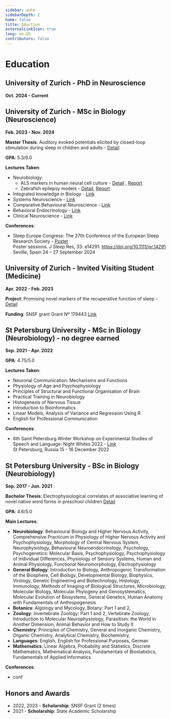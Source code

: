 ```yaml
---
sidebar: auto
sidebarDepth: 2
home: false
title: Eduction
externalLinkIcon: true
lang: en-US
contributors: false
---
```


# Education

## University of Zurich - PhD in Neuroscience
**Oct. 2024 - Current**

## University of Zurich - MSc in Biology (Neuroscience)
**Feb. 2023 - Nov. 2024**

**Master Thesis**:  Auditory evoked potentials elicited by closed-loop stimulation during sleep in children and adults - [Detail](https://linan1109.github.io/projects/#explainability-method-for-recommender-systems) 

**GPA**: 5.3/6.0

**Lectures Taken**:
 - Neurobiology:
   - ALS markers in human neural cell culture - [Detail](https://www.ifi.uzh.ch/en/aiml/teaching/Lecture-Deep-Learning.html) , [Report](https://veronikagambin.github.io/projects/BIO328_report_Nr6.pdf)
   - Zebrafish epilepsy models - [Detail](https://www.ifi.uzh.ch/en/aiml/teaching/Lecture-Deep-Learning.html), [Report]()
 - Integrated knowledge in Biology - [Link](https://studentservices.uzh.ch/uzh/anonym/vvz/index.html?sap-language=EN&sap-ui-language=EN#/details/2024/003/SM/50315967/50000008/Faculty%2520of%2520Science/51030723/Master%2520of%2520Science%2520Faculty%2520of%2520Science%2520(90)%2520(2021)/51037175/Biology)
 - Systems Neuroscience - [Link](https://tilde.ini.uzh.ch/~kiper/system_neurosci.html)
 - Comparative Behavioural Neuroscience - [Link](https://studentservices.uzh.ch/uzh/anonym/vvz/index.html?sap-language=EN&sap-ui-language=EN#/details/2023/004/SM/50931667/50000008/Faculty%2520of%2520Science/51030723/Master%2520of%2520Science%2520Faculty%2520of%2520Science%2520(90)%2520(2021)/51037175/Biology)
 - Behavioral Endocrinology - [Link](https://studentservices.uzh.ch/uzh/anonym/vvz/index.html?sap-language=EN&sap-ui-language=EN#/details/2022/004/SM/50773190/50000008/Faculty%2520of%2520Science/51030723/Master%2520of%2520Science%2520Faculty%2520of%2520Science%2520(90)%2520(2021)/51037175/Biology)
 - Clinical Neuroscience - [Link](https://studentservices.uzh.ch/uzh/anonym/vvz/index.html?sap-language=EN&sap-ui-language=EN#/details/2024/004/SM/51212261/50000008/Faculty%2520of%2520Science/51030723/Master%2520of%2520Science%2520Faculty%2520of%2520Science%2520(90)%2520(2021)/51037175/Biology)

**Conferences**:
   - Sleep Europe Congress: The 27th Conference of the European Sleep Research Society - [Poster](https://veronikagambin.github.io/projects/Poster_StimKids_ESRS_2024.pdf)        
Poster sessions. J Sleep Res, 33: e14291. https://doi.org/10.1111/jsr.14291
Seville, Spain 24 – 27 September 2024


## University of Zurich - Invited Visiting Student (Medicine)
 **Apr. 2022 - Feb. 2023**

**Project**:  Promising novel markers of the recuperative function of sleep - [Detail](https://linan1109.github.io/projects/#interpretable-machine-learning-algorithm-for-drunk-driving-detection)

**Funding**: SNSF grant Grant Nº 179443 [Link](https://data.snf.ch/grants/grant/179443) 

## St Petersburg University - MSc in Biology (Neurobiology) - no degree earned
 **Sep. 2021 - Apr. 2022**
 
**GPA**: 4.75/5.0

**Lectures Taken**:
 - Neuronal Communication: Mechanisms and Functions
 - Physiology of Age and Psychophysiology
 - Principles of Structural and Functional Organisation of Brain
 - Practical Training in Neurobiology
 - Histogenesis of Nervous Tissue
 - Introduction to Bioinformatics
 - Linear Models, Analysis of Variance and Regression Using R
 - English for Professional Communication

**Conferences**:

   - 6th Saint Petersburg Winter Workshop on Experimental Studies of Speech and Language: Night Whites 2022 - [Link](https://publications.hse.ru/en/chapters/971099018)        
St Petersburg, Russia 15 - 16 December 2022

## St Petersburg University - BSc in Biology (Neurobiology)
 **Sep. 2017 - Jun. 2021**

**Bachelor Thesis**: Electrophysiological correlates of associative learning of novel native word forms in preschool children [Detail]()

**GPA**: 4.6/5.0

**Main Lectures**:
 - **Neurobiology**: Behavioural Biology and Higher Nervous Activity, Comprehensive Practicum in Physiology of Higher Nervous Activity and
Psychophysiology, Morphology of Central Nervous System, Neurophysiology, Behavioural Neuroendocrinology, Psychology, Psychogenetics: Molecular Basis, Psychophysiology, Psychophysiology of Individual Differences, Physiology of Sensory Systems, Human and Animal Physiology, Functional Neuromorphology, Electrophysiology
 - **General Biology**: Introduction to Biology, Anthropogenic Transformation of the Biosphere, Cell Biology, Developmental Biology, Biophysics, Virology, Genetic Engineering and Biotechnology, Histology, Immunology, Methods of Imaging of Biological Structures, Microbiology, Molecular Biology, Molecular Phylogeny and Genosystematics, Molecular Evolution of Biosystems, General Genetics, Human Anatomy with Fundamentals of Anthropogenesis
 - **Botanics**: Algology and Mycology, Botany: Part 1 and 2, 
 - **Zoology**: Invertebrate Zoology: Part 1 and 2,  Vertebrate Zoology, Introduction to Molecular Neurophysiology, Parasitism: the World in Another Dimension, Animal Behavior and How to Study It
 - **Chemistry**: Principles of Chemistry, General and Inorganic Chemistry, Organic Chemistry, Analytical Chemistry, Biochemistry,  
 - **Languages**: English, English for Professional Purposes, German
 - **Mathematics**: Linear Algebra, Probability and Statistics, Discrete Mathematics, Mathematical Analysis, Fundamentals of Biostatistics, Fundamentals of Applied Informatics

**Conferences**:

   - conf


 ## Honors and Awards
 - 2022, 2023 - **Scholarship**: SNSF Grant (2 times)
 - 2021 - **Scholarship**: State Academic Scholarship

